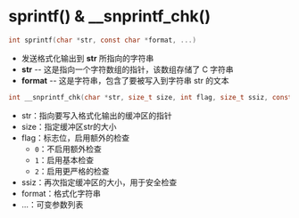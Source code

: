 # sprintf() & __snprintf_chk()

```c
int sprintf(char *str, const char *format, ...)
```

* 发送格式化输出到 **str** 所指向的字符串
* **str** -- 这是指向一个字符数组的指针，该数组存储了 C 字符串
* **format** -- 这是字符串，包含了要被写入到字符串 str 的文本



```c
int __snprintf_chk(char *str, size_t size, int flag, size_t ssiz, const char *format, ...);
```

* str：指向要写入格式化输出的缓冲区的指针
* size：指定缓冲区str的大小
* flag：标志位，启用额外的检查
  * `0`：不启用额外检查
  * `1`：启用基本检查
  * `2`：启用更严格的检查
* ssiz：再次指定缓冲区的大小，用于安全检查
* format：格式化字符串
* ...：可变参数列表